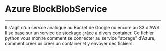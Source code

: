 # Azure BlockBlobService
-------------------------

Il s'agit d'un service analogue au Bucket de Google ou encore au S3 d'AWS. Il se base sur un service
de stockage grâce à divers container.
Ce fichier python vous montre comment se connecter au service "storage" d'Azure, comment créer un créer un
container et y envoyer des fichiers.

